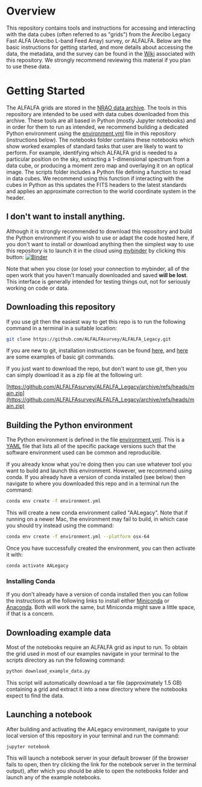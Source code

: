 # Overview

This repository contains tools and instructions for accessing and interacting with the data cubes (often referred to as "grids") from the Arecibo Legacy Fast ALFA (Arecibo L-band Feed Array) survey, or ALFALFA. Below are the basic instructions for getting started, and more details about accessing the data, the metadata, and the survey can be found in the [Wiki](https://github.com/ALFALFAsurvey/ALFALFA_Legacy/wiki) associated with this repository. We strongly recommend reviewing this material if you plan to use these data.

# Getting Started

The ALFALFA grids are stored in the [NRAO data archive](https://data.nrao.edu/portal). The tools in this repository are intended to be used with data cubes downloaded from this archive. These tools are all based in Python (mostly Jupyter notebooks) and in order for them to run as intended, we recommend building a dedicated Python environment using the [environment.yml](environment.yml) file in this repository (instructions below). The notebooks folder contains these notebooks which show worked examples of standard tasks that user are likely to want to perform. For example, identifying which ALFALFA grid is needed to a particular position on the sky, extracting a 1-dimensional spectrum from a data cube, or producing a moment zero map and overlaying it on an optical image. The scripts folder includes a Python file defining a function to read in data cubes. We recommend using this function if interacting with the cubes in Python as this updates the FITS headers to the latest standards and applies an approximate correction to the world coordinate system in the header.

## I don't want to install anything.

Although it is strongly recommended to download this repository and build the Python environment if you wish to use or adapt the code hosted here, if you don't want to install or download anything then the simplest way to use this repository is to launch it in the cloud using [mybinder](https://mybinder.org/) by clicking this button: [![Binder](https://mybinder.org/badge_logo.svg)](https://mybinder.org/v2/gh/ALFALFAsurvey/ALFALFA_Legacy/HEAD)

Note that when you close (or lose) your connection to mybinder, all of the open work that you haven't manually downloaded and saved **will be lost**. This interface is generally intended for testing things out, not for seriously working on code or data.

## Downloading this repository

If you use git then the easiest way to get this repo is to run the following command in a terminal in a suitable location:

```bash
git clone https://github.com/ALFALFAsurvey/ALFALFA_Legacy.git
```

If you are new to git, installation instructions can be found [here](https://git-scm.com/downloads), and [here](https://www.geeksforgeeks.org/basic-git-commands-with-examples/) are some examples of basic git commands.

If you just want to download the repo, but don't want to use git, then you can simply download it as a zip file at the following url:

[https://github.com/ALFALFAsurvey/ALFALFA_Legacy/archive/refs/heads/main.zip](https://github.com/ALFALFAsurvey/ALFALFA_Legacy/archive/refs/heads/main.zip)

## Building the Python environment

The Python environment is defined in the file [environment.yml](environment.yml). This is a [YAML](https://yaml.org/spec/1.2.2/#chapter-1-introduction-to-yaml) file that lists all of the specific package versions such that the software environment used can be common and reproducible. 

If you already know what you're doing then you can use whatever tool you want to build and launch this environment. However, we recommend using conda. If you already have a version of conda installed (see below) then navigate to where you downloaded this repo and in a terminal run the command:

```bash
conda env create -f environment.yml
``` 
This will create a new conda environment called "AALegacy". Note that if running on a newer Mac, the environment may fail to build, in which case you should try instead using the command:

```bash
conda env create -f environment.yml --platform osx-64
```

Once you have successfully created the environment, you can then activate it with:

```bash
conda activate AALegacy
```

### Installing Conda

If you don't already have a version of conda installed then you can follow the instructions at the following links to install either [Miniconda](https://www.anaconda.com/docs/getting-started/miniconda/install) or [Anaconda](https://www.anaconda.com/download/success). Both will work the same, but Miniconda might save a little space, if that is a concern.


## Downloading example data

Most of the notebooks require an ALFALFA grid as input to run. To obtain the grid used in most of our examples navigate in your terminal to the scripts directory as run the following command:

```bash
python download_example_data.py
```

This script will automatically download a tar file (approximately 1.5 GB) containing a grid and extract it into a new directory where the notebooks expect to find the data.


## Launching a notebook

After building and activating the AALegacy environment, navigate to your local version of this repository in your terminal and run the command:

```bash
jupyter notebook
```

This will launch a notebook server in your default browser (if the browser fails to open, then try clicking the link for the notebook server in the terminal output), after which you should be able to open the notebooks folder and launch any of the example notebooks.
